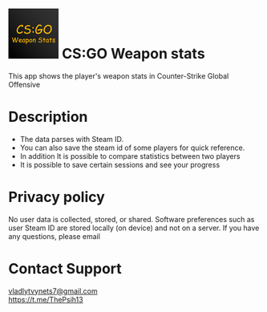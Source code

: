 
# ![image](https://raw.githubusercontent.com/Lytvynets/TestTaskApp/main/images/100%202.png) CS:GO Weapon stats
This app shows the player's weapon stats in Counter-Strike Global Offensive
# Description
- The data parses with Steam ID.
- You can also save the steam id of some players for quick reference. 
- In addition It is possible to compare statistics between two players
- It is possible to save certain sessions and see your progress

# Privacy policy
No user data is collected, stored, or shared. Software preferences such as user Steam ID are stored locally (on device) and not on a server. 
If you have any questions, please email 

# Contact Support    
vladlytvynets7@gmail.com  
https://t.me/ThePsih13 
